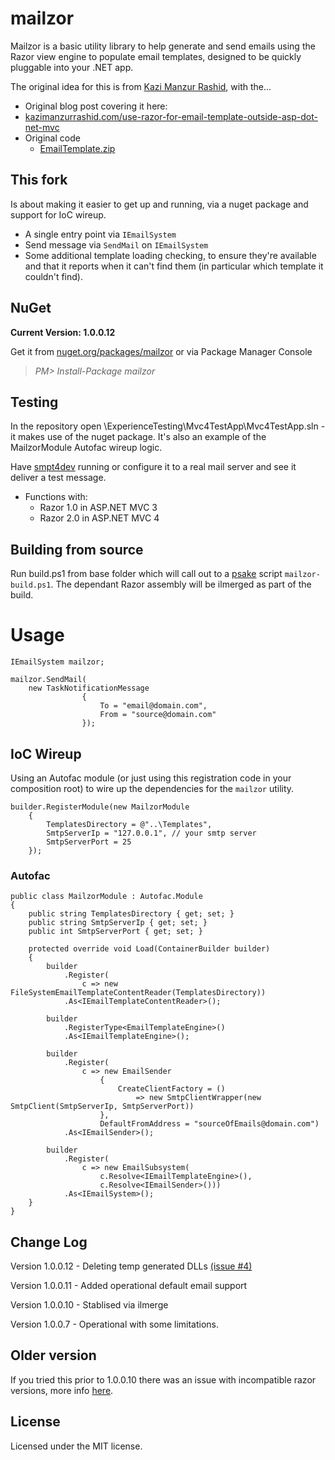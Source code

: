 # mailzor

Mailzor is a basic utility library to help generate and send emails using the Razor view engine to populate email templates, designed to be quickly pluggable into your .NET app.

The original idea for this is from [Kazi Manzur Rashid](https://twitter.com/manzurrashid), with the...

 - Original blog post covering it here:
  - [kazimanzurrashid.com/use-razor-for-email-template-outside-asp-dot-net-mvc]( http://kazimanzurrashid.com/posts/use-razor-for-email-template-outside-asp-dot-net-mvc )
 - Original code
   - [EmailTemplate.zip]( http://media.kazimanzurrashid.s3.amazonaws.com/EmailTemplate.zip )

## This fork

Is about making it easier to get up and running, via a nuget package and support for IoC wireup.

 - A single entry point via `IEmailSystem`
 - Send message via `SendMail` on `IEmailSystem`
 - Some additional template loading checking, to ensure they're available and that it reports when it can't find them (in particular which template it couldn't find).

## NuGet

 **Current Version: 1.0.0.12**
 
 Get it from [nuget.org/packages/mailzor](https://nuget.org/packages/mailzor) or via Package Manager Console
 
  > *PM> Install-Package mailzor*

## Testing

In the repository open \ExperienceTesting\Mvc4TestApp\Mvc4TestApp.sln - it makes use of the nuget package. It's also an example of the MailzorModule Autofac wireup logic.

Have [smpt4dev](http://smtp4dev.codeplex.com/) running or configure it to a real mail server and see it deliver a test message.

 - Functions with:
   - Razor 1.0 in ASP.NET MVC 3
   - Razor 2.0 in ASP.NET MVC 4

## Building from source

Run build.ps1 from base folder which will call out to a [psake](http://en.wikipedia.org/wiki/Psake) script `mailzor-build.ps1`. The dependant Razor assembly will be ilmerged as part of the build.


# Usage

	IEmailSystem mailzor;
	
	mailzor.SendMail(
		new TaskNotificationMessage
                    {
                        To = "email@domain.com",
                        From = "source@domain.com"
                    });


## IoC Wireup

Using an Autofac module (or just using this registration code in your composition root) to wire up the dependencies for the `mailzor` utility.
	
	builder.RegisterModule(new MailzorModule 
		{ 
			TemplatesDirectory = @"..\Templates",
			SmtpServerIp = "127.0.0.1", // your smtp server
			SmtpServerPort = 25
		});

### Autofac

	public class MailzorModule : Autofac.Module
	{
		public string TemplatesDirectory { get; set; }
		public string SmtpServerIp { get; set; }
		public int SmtpServerPort { get; set; }
	
		protected override void Load(ContainerBuilder builder)
		{
			builder
				.Register(
					c => new FileSystemEmailTemplateContentReader(TemplatesDirectory))
				.As<IEmailTemplateContentReader>();
	
			builder
				.RegisterType<EmailTemplateEngine>()
				.As<IEmailTemplateEngine>();
	
			builder
				.Register(
					c => new EmailSender
						{
							CreateClientFactory = () 
								=> new SmtpClientWrapper(new SmtpClient(SmtpServerIp, SmtpServerPort))
						},
						DefaultFromAddress = "sourceOfEmails@domain.com")
				.As<IEmailSender>();
	
			builder
				.Register(
					c => new EmailSubsystem(
						c.Resolve<IEmailTemplateEngine>(), 
						c.Resolve<IEmailSender>()))
				.As<IEmailSystem>();
		}
	}
	

## Change Log

 Version 1.0.0.12 - Deleting temp generated DLLs [(issue #4)]( https://github.com/NickJosevski/mailzor/pull/4 )
 
 Version 1.0.0.11 - Added operational default email support
 
 Version 1.0.0.10 - Stablised via ilmerge

Version 1.0.0.7 - Operational with some limitations.

## Older version
 
If you tried this prior to 1.0.0.10 there was an issue with incompatible razor versions, more info [here](https://github.com/NickJosevski/mailzor/blob/master/PriorBugs.md).

## License
Licensed under the MIT license.




